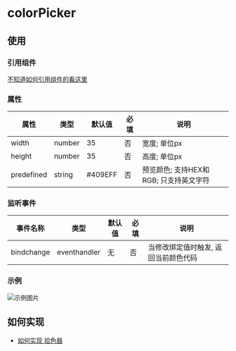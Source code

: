 # colorPicker

## 使用
### 引用组件

[不知道如何引用组件的看这里](/README.md)

### 属性 
属性   | 类型   | 默认值 | 必填| 说明
---    | ---   | ---    | --- | ---
width     | number| 35     | 否  | 宽度; 单位px  
height    | number | 35    | 否  | 高度; 单位px
predefined| string |#409EFF| 否  | 预览颜色; 支持HEX和RGB; 只支持英文字符

### 监听事件
事件名称     | 类型         | 默认值 |  必填 | 说明
---         | ---          |---    | ---  |---
bindchange  | eventhandler | 无    | 否   |当修改绑定值时触发, 返回当前颜色代码


### 示例

![示例图片](https://mmbiz.qpic.cn/mmbiz_gif/xoIzuYKVBOzLjK4NCiaq9bZVib4ibuxSjrokQrJSKNn75Cib2Bwicw4H0hia8dMdltP4sp6UHVtncStrIW7a6BhSicvLg/0?wx_fmt=gif)


## 如何实现

- [如何实现 拾色器](https://github.com/angxuejian/how-to-achieve/blob/main/docs/HTA-2-201210.md)
